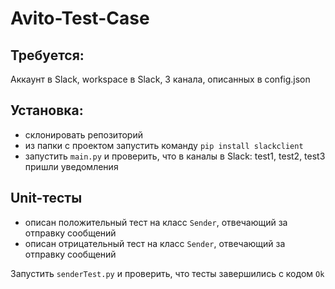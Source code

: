 # Avito-Test-Case

## Требуется:

Аккаунт в Slack, workspace в Slack, 3 канала, описанных в 
config.json

## Установка:

- склонировать репозиторий
- из папки с проектом запустить команду `pip install slackclient`
- запустить `main.py` и проверить, что в каналы в Slack: 
test1, test2, test3 пришли уведомления

## Unit-тесты

- описан положительный тест на класс `Sender`, отвечающий за отправку
сообщений
- описан отрицательный тест на класс `Sender`, отвечающий за отправку
сообщений

Запустить `senderTest.py` и проверить, что тесты завершились с кодом `Ok`